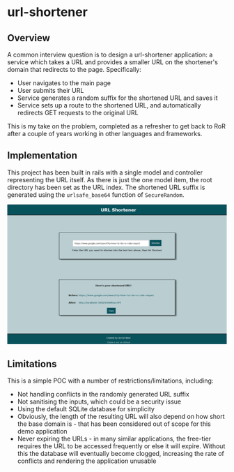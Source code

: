 # url-shortener

## Overview

A common interview question is to design a url-shortener application: a service which takes a URL and provides a
smaller URL on the shortener's domain that redirects to the page.  Specifically:

* User navigates to the main page
* User submits their URL
* Service generates a random suffix for the shortened URL and saves it
* Service sets up a route to the shortened URL, and automatically redirects GET requests to the original URL

This is my take on the problem, completed as a refresher to get back to RoR after a couple of years working in other languages and frameworks.

## Implementation

This project has been built in rails with a single model and controller representing the URL itself.  As there is just the one model item, the root directory has been set as the URL index.  The shortened URL suffix is generated using the `urlsafe_base64` function of `SecureRandom`.

![screenshot](img/screenshot.png)

## Limitations

This is a simple POC with a number of restrictions/limitations, including:
* Not handling conflicts in the randomly generated URL suffix
* Not sanitising the inputs, which could be a security issue
* Using the default SQLite database for simplicity
* Obviously, the length of the resulting URL will also depend on how short the base domain is - that has been considered out of scope for this demo application
* Never expiring the URLs - in many similar applications, the free-tier requires the URL to be accessed frequently or else it will expire. Without this the database will eventually become clogged, increasing the rate of conflicts and rendering the application unusable